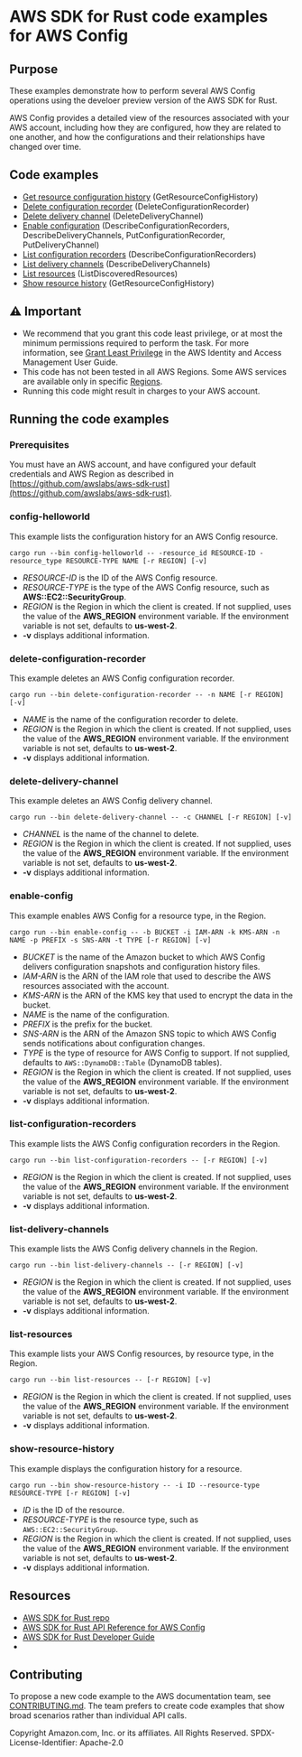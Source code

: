# AWS SDK for Rust code examples for AWS Config

## Purpose

These examples demonstrate how to perform several AWS Config operations using the develoer preview version of the AWS SDK for Rust.

AWS Config provides a detailed view of the resources associated with your AWS account, including how they are configured, how they are related to one another, and how the configurations and their relationships have changed over time.

## Code examples

- [Get resource configuration history](src/bin/config-helloworld.rs) (GetResourceConfigHistory)
- [Delete configuration recorder](src/bin/delete-configuration-recorder.rs) (DeleteConfigurationRecorder)
- [Delete delivery channel](src/bin/delete-delivery-channel.rs) (DeleteDeliveryChannel)
- [Enable configuration](src/bin/enable-config.rs) (DescribeConfigurationRecorders, DescribeDeliveryChannels, PutConfigurationRecorder, PutDeliveryChannel)
- [List configuration recorders](src/bin/list-configuration-recorders.rs) (DescribeConfigurationRecorders)
- [List delivery channels](src/bin/list-delivery-channels.rs) (DescribeDeliveryChannels)
- [List resources](src/bin/list-resources.rs) (ListDiscoveredResources)
- [Show resource history](src/bin/show-resource-history.rs) (GetResourceConfigHistory)

## ⚠ Important

- We recommend that you grant this code least privilege, 
  or at most the minimum permissions required to perform the task.
  For more information, see
  [Grant Least Privilege](https://docs.aws.amazon.com/IAM/latest/UserGuide/best-practices.html#grant-least-privilege)
  in the AWS Identity and Access Management User Guide.
- This code has not been tested in all AWS Regions.
  Some AWS services are available only in specific
  [Regions](https://aws.amazon.com/about-aws/global-infrastructure/regional-product-services).
- Running this code might result in charges to your AWS account.

## Running the code examples

### Prerequisites

You must have an AWS account, and have configured your default credentials and AWS Region as described in [https://github.com/awslabs/aws-sdk-rust](https://github.com/awslabs/aws-sdk-rust).

### config-helloworld

This example lists the configuration history for an AWS Config resource.

`cargo run --bin config-helloworld -- -resource_id RESOURCE-ID -resource_type RESOURCE-TYPE NAME [-r REGION] [-v]`

- _RESOURCE-ID_ is the ID of the AWS Config resource.
- _RESOURCE-TYPE_ is the type of the AWS Config resource, such as __AWS::EC2::SecurityGroup__.
- _REGION_ is the Region in which the client is created.
  If not supplied, uses the value of the __AWS_REGION__ environment variable.
  If the environment variable is not set, defaults to __us-west-2__.
- __-v__ displays additional information.

### delete-configuration-recorder

This example deletes an AWS Config configuration recorder.

`cargo run --bin delete-configuration-recorder -- -n NAME [-r REGION] [-v]`

- _NAME_ is the name of the configuration recorder to delete.
- _REGION_ is the Region in which the client is created.
  If not supplied, uses the value of the __AWS_REGION__ environment variable.
  If the environment variable is not set, defaults to __us-west-2__.
- __-v__ displays additional information.

### delete-delivery-channel

This example deletes an AWS Config delivery channel.

`cargo run --bin delete-delivery-channel -- -c CHANNEL [-r REGION] [-v]`

- _CHANNEL_ is the name of the channel to delete.
- _REGION_ is the Region in which the client is created.
  If not supplied, uses the value of the __AWS_REGION__ environment variable.
  If the environment variable is not set, defaults to __us-west-2__.
- __-v__ displays additional information.

### enable-config

This example enables AWS Config for a resource type, in the Region.

`cargo run --bin enable-config -- -b BUCKET -i IAM-ARN -k KMS-ARN -n NAME -p PREFIX -s SNS-ARN -t TYPE [-r REGION] [-v]`

- _BUCKET_ is the name of the Amazon bucket to which AWS Config delivers configuration snapshots and configuration history files.
- _IAM-ARN_ is the ARN of the IAM role that used to describe the AWS resources associated with the account.
- _KMS-ARN_ is the ARN of the KMS key that used to encrypt the data in the bucket.
- _NAME_ is the name of the configuration.
- _PREFIX_ is the  prefix for the bucket.
- _SNS-ARN_ is the  ARN of the Amazon SNS topic to which AWS Config sends notifications about configuration changes.
- _TYPE_ is the type of resource for AWS Config to support.
  If not supplied, defaults to `AWS::DynamoDB::Table` (DynamoDB tables).
- _REGION_ is the Region in which the client is created.
  If not supplied, uses the value of the __AWS_REGION__ environment variable.
  If the environment variable is not set, defaults to __us-west-2__.
- __-v__ displays additional information.

### list-configuration-recorders

This example lists the AWS Config configuration recorders in the Region.

`cargo run --bin list-configuration-recorders -- [-r REGION] [-v]`

- _REGION_ is the Region in which the client is created.
  If not supplied, uses the value of the __AWS_REGION__ environment variable.
  If the environment variable is not set, defaults to __us-west-2__.
- __-v__ displays additional information.

### list-delivery-channels

This example lists the AWS Config delivery channels in the Region.

`cargo run --bin list-delivery-channels -- [-r REGION] [-v]`

- _REGION_ is the Region in which the client is created.
  If not supplied, uses the value of the __AWS_REGION__ environment variable.
  If the environment variable is not set, defaults to __us-west-2__.
- __-v__ displays additional information.

### list-resources

This example lists your AWS Config resources, by resource type, in the Region.

`cargo run --bin list-resources -- [-r REGION] [-v]`

- _REGION_ is the Region in which the client is created.
  If not supplied, uses the value of the __AWS_REGION__ environment variable.
  If the environment variable is not set, defaults to __us-west-2__.
- __-v__ displays additional information.

### show-resource-history

This example displays the configuration history for a resource.

`cargo run --bin show-resource-history -- -i ID --resource-type RESOURCE-TYPE [-r REGION] [-v]`

- _ID_ is the ID of the resource.
- _RESOURCE-TYPE_ is the resource type, such as `AWS::EC2::SecurityGroup`.
- _REGION_ is the Region in which the client is created.
  If not supplied, uses the value of the __AWS_REGION__ environment variable.
  If the environment variable is not set, defaults to __us-west-2__.
- __-v__ displays additional information.

## Resources

- [AWS SDK for Rust repo](https://github.com/awslabs/aws-sdk-rust)
- [AWS SDK for Rust API Reference for AWS Config](https://docs.rs/aws-sdk-config)
- [AWS SDK for Rust Developer Guide](https://docs.aws.amazon.com/sdk-for-rust/latest/dg)
- 
## Contributing

To propose a new code example to the AWS documentation team, 
see [CONTRIBUTING.md](https://github.com/awsdocs/aws-doc-sdk-examples/blob/master/CONTRIBUTING.md). 
The team prefers to create code examples that show broad scenarios rather than individual API calls. 

Copyright Amazon.com, Inc. or its affiliates. All Rights Reserved. SPDX-License-Identifier: Apache-2.0